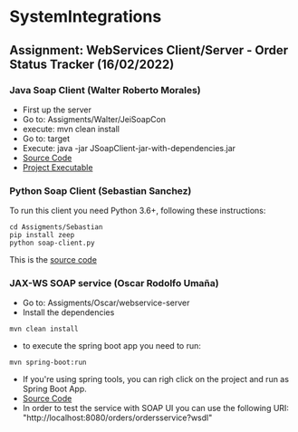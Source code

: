 # SystemIntegrations

## Assignment: WebServices Client/Server - Order Status Tracker (16/02/2022)

### Java Soap Client (Walter Roberto Morales)

- First up the server
- Go to: Assigments/Walter/JeiSoapCon
- execute: mvn clean install
- Go to: target
- Execute: java -jar JSoapClient-jar-with-dependencies.jar
- [Source Code](https://github.com/Gualtix/SystemIntegrations/tree/main/Assigments/Walter/JeiSoapCon/src/main/java/com/mycompany/jeisoapcon)
- [Project Executable](https://github.com/Gualtix/SystemIntegrations/tree/main/Assigments/Walter/JeiSoapCon/target)

### Python Soap Client (Sebastian Sanchez)

To run this client you need Python 3.6+, following these instructions:
```
cd Assigments/Sebastian
pip install zeep
python soap-client.py
```
This is the [source code](https://github.com/Gualtix/SystemIntegrations/blob/main/Assigments/Sebastian/soap-client.py)

### JAX-WS SOAP service (Oscar Rodolfo Umaña)

- Go to: Assigments/Oscar/webservice-server
- Install the dependencies
```
mvn clean install
```
- to execute the spring boot app you need to run:
```
mvn spring-boot:run
```
- If you're using spring tools, you can righ click on the project and run as Spring Boot App.
- [Source Code](https://github.com/Gualtix/SystemIntegrations/blob/main/Assigments/Oscar/webservice-server/src/main/java/com/oumana/OrderWsImpl.java)
- In order to test the service with SOAP UI you can use the following URI: "http://localhost:8080/orders/ordersservice?wsdl"
